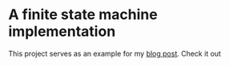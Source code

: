 # A finite state machine implementation

This project serves as an example for my [blog post](http://hectorortega.net/index.php/2016/06/11/a-finite-state-machine-implementation-in-java/). Check it out

